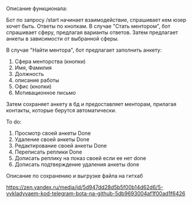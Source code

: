Описание функционала:

Бот по запросу /start начинает взаимодействие, спрашивает кем юзер хочет быть. Ответы по кнопкам.
В случае "Стать ментором", бот спрашивает сферу, предлагая варианты ответов.
Затем предлагает анкеты в зависимости от выбранной сферы.

В случае "Найти ментора", бот предлагает заполнить анкету:
1) Сфера менторства (кнопки)
2) Имя, Фамилия
3) Должность
4) описание работы   
5) Офис (кнопки)
6) Мотивационное письмо 

Затем сохраняет анкету в бд и предоставляет менторам, прилагая контакты, которые берутся автоматически.


To do:
1) Просмотр своей анкеты Done
2) Удаление своей анкеты Done
3) Редактирование своей анкеты Done
4) Переписать реплики Done
5) Дописать реплику на показ своей если ее нет done
6) Дописать подтверждение удаления анкеты done


Описание по сохранению и выгрузке файла на гитхаб

https://zen.yandex.ru/media/id/5d947dd28d5b5f00b14d62d6/5-vykladyvaem-kod-telegram-bota-na-github-5db9693004af1f00ad1f6426

